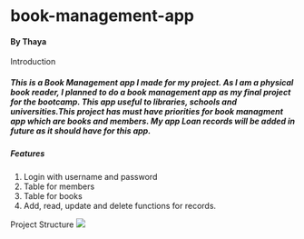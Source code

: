 # book-management-app

#### By Thaya

Introduction

##### This is a Book  Management app I made for my project. As I am a physical book reader, I planned to do a book management app as my final project for the bootcamp. This app useful to libraries, schools and universities.This project has must have priorities for book managment app which are books and members. My app Loan records will be added in future as it should have for this app.


##### Features 
1. Login with username and password
2. Table for members
3. Table for books
4. Add, read, update and delete functions for records.

Project Structure
<img src = Project_structure>
